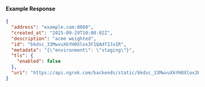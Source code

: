 <!-- Code generated for API Clients. DO NOT EDIT. -->

#### Example Response

```json
{
  "address": "example.com:8080",
  "created_at": "2025-09-29T10:08:02Z",
  "description": "acme weighted",
  "id": "bkdsc_33MwvuXkYH0Xlox3F1QAdf2JxIR",
  "metadata": "{\"environment\": \"staging\"}",
  "tls": {
    "enabled": false
  },
  "uri": "https://api.ngrok.com/backends/static/bkdsc_33MwvuXkYH0Xlox3F1QAdf2JxIR"
}
```

